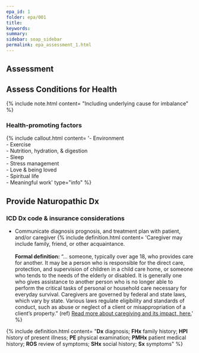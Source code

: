 ```yaml
---
epa_id: 1
folder: epa/001
title: 
keywords: 
summary: 
sidebar: soap_sidebar
permalink: epa_assessment_1.html
---
```


## Assessment

## Assess Conditions for Health
{% include note.html content= "Including underlying cause for imbalance" %}


### Health-promoting factors
{% include callout.html content= '- Environment<br>- Exercise<br>- Nutrition, hydration, & digestion<br>- Sleep<br>- Stress management<br>- Love & being loved<br>- Spiritual life<br>- Meaningful work' type="info" %}

## Provide Naturopathic Dx

### ICD Dx code & insurance considerations
- Communicate diagnosis prognosis, and treatment plan with patient, and/or caregiver
  {% include definition.html content= 'Caregiver may include family, friend, or other acquaintance.<br><br>**Formal definition:** “... someone, typically over age 18, who provides care for another. It may be a person who is responsible for the direct care, protection, and supervision of children in a child care home, or someone who tends to the needs of the elderly or disabled. It is generally one who gives assistance to another person who is no longer able to perform the critical tasks of personal or household care necessary for everyday survival. Caregivers are governed by federal and state laws, which vary by state. Various laws regulate eligibility and standards of conduct, such as abuse or neglect of a client or misappropriation of a client’s property.” (ref) [Read more about caregiving and its impact, here.](https://www.cdc.gov/aging/caregiving/index.htm)' %}

{% include definition.html content= "**Dx** diagnosis; **FHx** family history; **HPI** history of present illness; **PE** physical examination; **PMHx** patient medical history; **ROS** review of symptoms; **SHx** social history; **Sx** symptoms" %}
